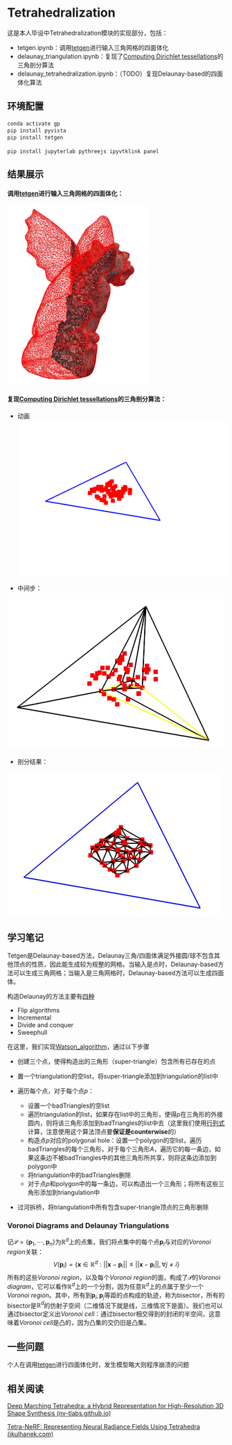 # Tetrahedralization

这是本人毕设中Tetrahedralization模块的实现部分，包括：

- tetgen.ipynb：调用[tetgen](https://pypi.org/project/pytetgen/)进行输入三角网格的四面体化
- delaunay_triangulation.ipynb：复现了[Computing Dirichlet tessellations](https://academic.oup.com/comjnl/article/24/2/162/338193)的三角剖分算法
- delaunay_tetrahedralization.ipynb：（TODO）复现Delaunay-based的四面体化算法

## 环境配置

```
conda activate gp
pip install pyvista
pip install tetgen

pip install jupyterlab pythreejs ipyvtklink panel
```



## 结果展示

#### 调用[tetgen](https://pypi.org/project/pytetgen/)进行输入三角网格的四面体化：

<img src="imgs\tetgen.JPG" style="zoom:50%;" />

#### 复现[Computing Dirichlet tessellations](https://academic.oup.com/comjnl/article/24/2/162/338193)的三角剖分算法：

- 动画![](imgs\triangluation.gif)

- 中间步：

<img src="imgs\tri_m.JPG" style="zoom:50%;" />

- 剖分结果：

<img src="imgs\tri_f.JPG" style="zoom:50%;" />

## 学习笔记

Tetgen是Delaunay-based方法，Delaunay三角/四面体满足外接圆/球不包含其他顶点的性质，因此能生成较为规整的网格。当输入是点时，Delaunay-based方法可以生成三角网格；当输入是三角网格时，Delaunay-based方法可以生成四面体。

构造Delaunay的方法主要有[四种](https://en.wikipedia.org/wiki/Delaunay_triangulation#Algorithms)

- Flip algorithms
- Incremental
- Divide and conquer
- Sweephull

在这里，我们实现[Watson_algorithm](https://en.wikipedia.org/wiki/Bowyer%E2%80%93Watson_algorithm)，通过以下步骤

- 创建三个点，使得构造出的三角形（super-triangle）包含所有已存在的点
- 置一个triangulation的空list，将super-triangle添加到triangulation的list中
- 遍历每个点，对于每个点$p$：
  - 设置一个badTriangles的空list
  - 遍历triangulation的list，如果存在list中的三角形，使得$p$在三角形的外接圆内，则将该三角形添加到badTriangles的list中去（这里我们使用[行列式](https://en.wikipedia.org/wiki/Delaunay_triangulation#Algorithms)计算，注意使用这个算法顶点要**保证是counterwise**的）
  - 构造点$p$对应的polygonal hole：设置一个polygon的空list，遍历badTriangles的每个三角形，对于每个三角形$A$，遍历它的每一条边，如果这条边不被badTriangles中的其他三角形所共享，则将这条边添加到polygon中
  - 将triangulation中的badTriangles删除
  - 对于点$p$和polygon中的每一条边，可以构造出一个三角形；将所有这些三角形添加到triangulation中

- 过河拆桥，将triangulation中所有包含super-triangle顶点的三角形删除



### Voronoi Diagrams and Delaunay Triangulations

记$\mathcal{P}=\{\mathbf{p}_1,\cdots,\mathbf{p}_n\}$为$\mathbb{R}^d$上的点集，我们将点集中的每个点$\mathbf{p}_i$与对应的*Voronoi region*关联：
$$
V(\mathbf{p}_i)=\{\mathbf{x}\in\mathbb{R}^d:|| \mathbf{x}-\mathbf{p}_i||\leqslant||\mathbf{x}-\mathbf{p}_i||,\forall j\neq i\}
$$
所有的这些*Voronoi region*，以及每个*Voronoi region*的面，构成了$\mathcal{P}$的*Voronoi diagram*，它可以看作$\mathbb{R}^d$上的一个分割，因为任意$\mathbb{R}^d$上的点属于至少一个*Voronoi region*。其中，所有到$\mathbf{p}_i,\mathbf{p}_j$等距的点构成的轨迹，称为bisector，所有的bisector是$\mathbb{R}^d$的仿射子空间（二维情况下就是线，三维情况下是面）。我们也可以通过bisector定义出*Voronoi cell*：通过bisector相交得到的封闭的半空间，这意味着*Voronoi cell*是凸的，因为凸集的交仍旧是凸集。



## 一些问题

个人在调用[tetgen](https://pypi.org/project/pytetgen/)进行四面体化时，发生模型略大则程序崩溃的问题



## 相关阅读

[Deep Marching Tetrahedra: a Hybrid Representation for High-Resolution 3D Shape Synthesis (nv-tlabs.github.io)](https://nv-tlabs.github.io/DMTet/)

[Tetra-NeRF: Representing Neural Radiance Fields Using Tetrahedra (jkulhanek.com)](https://jkulhanek.com/tetra-nerf/)













